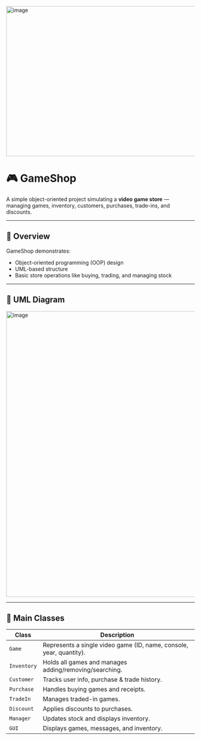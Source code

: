 <img width="1000" height="400" alt="image" src="https://github.com/user-attachments/assets/b15657dd-8dbc-4990-aebf-e57016df0f21" />


# 🎮 GameShop

A simple object-oriented project simulating a **video game store** — managing games, inventory, customers, purchases, trade-ins, and discounts.

---

## 🧩 Overview

GameShop demonstrates:
- Object-oriented programming (OOP) design
- UML-based structure
- Basic store operations like buying, trading, and managing stock

---

## 🧱 UML Diagram

<img width="520" height="762" alt="image" src="https://github.com/user-attachments/assets/e83d35cf-c57d-4ec0-9880-9e5b20670af0" />


---

## 🧠 Main Classes

| Class | Description |
|--------|-------------|
| `Game` | Represents a single video game (ID, name, console, year, quantity). |
| `Inventory` | Holds all games and manages adding/removing/searching. |
| `Customer` | Tracks user info, purchase & trade history. |
| `Purchase` | Handles buying games and receipts. |
| `TradeIn` | Manages traded-in games. |
| `Discount` | Applies discounts to purchases. |
| `Manager` | Updates stock and displays inventory. |
| `GUI` | Displays games, messages, and inventory. |
